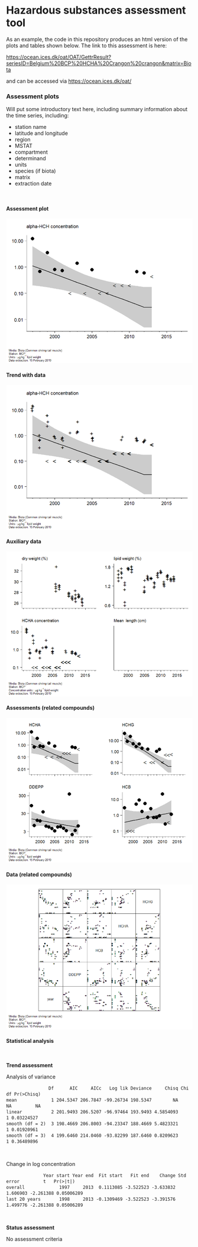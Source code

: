 Hazardous substances assessment tool
================

As an example, the code in this repository produces an html version of the plots and tables shown below. The link to this assessment is here:

<https://ocean.ices.dk/oat/OAT/GettrResult?seriesID=Belgium%20BCP%20HCHA%20Crangon%20crangon&matrix=Biota>

and can be accessed via <https://ocean.ices.dk/oat/>

### Assessment plots

Will put some introductory text here, including summary information about the time series, including:

-   station name
-   latitude and longitude
-   region
-   MSTAT
-   compartment
-   determinand
-   units
-   species (if biota)
-   matrix
-   extraction date

<br>

#### Assessment plot

![](README_files/figure-markdown_github/assessment_plot-1.png)

#### Trend with data

![](README_files/figure-markdown_github/data_plot-1.png)

#### Auxiliary data

![](README_files/figure-markdown_github/auxiliary_data-1.png)

#### Assessments (related compounds)

![](README_files/figure-markdown_github/multi_assessment-1.png)

#### Data (related compounds)

![](README_files/figure-markdown_github/multi_data-1.png)

#### Statistical analysis

<br>

**Trend assessment**

Analysis of variance

                    Df      AIC     AICc   Log lik Deviance     Chisq Chi df Pr(>Chisq)
    mean             1 204.5347 206.7847 -99.26734 198.5347        NA     NA         NA
    linear           2 201.9493 206.5207 -96.97464 193.9493 4.5854093      1 0.03224527
    smooth (df = 2)  3 198.4669 206.8003 -94.23347 188.4669 5.4823321      1 0.01920961
    smooth (df = 3)  4 199.6460 214.0460 -93.82299 187.6460 0.8209623      1 0.36489896

<br>

Change in log concentration

                  Year start Year end  Fit start   Fit end    Change Std error         t   Pr(>|t|)
    overall             1997     2013  0.1113085 -3.522523 -3.633832  1.606903 -2.261388 0.05006289
    last 20 years       1998     2013 -0.1309469 -3.522523 -3.391576  1.499776 -2.261388 0.05006289

<br>

**Status assessment**

No assessment criteria <br>

